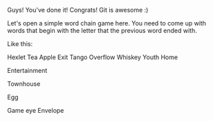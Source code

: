 Guys! You've done it! Congrats! Git is awesome :)

Let's open a simple word chain game here.
You need to come up with words that begin with the letter that the previous word ended with.

Like this:

Hexlet
Tea
Apple
Exit
Tango
Overflow
Whiskey
Youth
Home
 
Entertainment

Townhouse

Egg

Game
eye
Envelope
